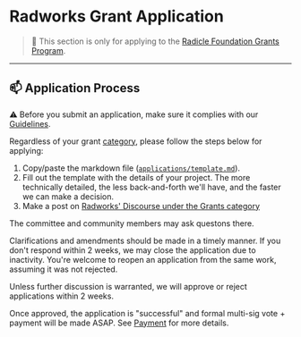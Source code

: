 # Radworks Grant Application <!-- omit in toc -->

> **:loudspeaker:** This section is only for applying to the [Radicle Foundation Grants Program](https://github.com/radicle-dev/radicle-grants).

---

## :mailbox: Application Process

:warning: Before you submit an application, make sure it complies with our [Guidelines](https://github.com/radicle-dev/radicle-grants#guidelines).

Regardless of your grant [category](https://github.com/radicle-dev/radicle-grants#grant-categories), please follow the steps below for applying:
   1. Copy/paste the markdown file ([`applications/template.md`](template.md)). 
   2. Fill out the template with the details of your project. The more technically detailed, the less back-and-forth 
      we'll have, and the faster we can make a decision. 
   3. Make a post on [Radworks' Discourse under the Grants category](https://community.radworks.org/c/grants/24)

The committee and community members may ask questons there.

Clarifications and amendments should be made in a timely manner. If you don't respond within 2 weeks, we may close the application due to inactivity. You're welcome to reopen an application from the same work, assuming it was not rejected.

Unless further discussion is warranted, we will approve or reject applications within 2 weeks.

Once approved, the application is "successful" and formal multi-sig vote + payment will be made ASAP. See [Payment](https://github.com/radicle-dev/radicle-grants/tree/main/grants#payment) for more details.
